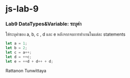 # js-lab-9
### Lab9 DataTypes&Variable: ระบุค่า
ให้ระบุค่าของ a, b, c , d และ e หลังจากจบการทำงานในแต่ละ statements

```JavaScript
let a = 1;
let b = 2;
let c = a++;
let d = ++c;
let e = ++d + d++ + d;
```
Rattanon Tunwittaya
